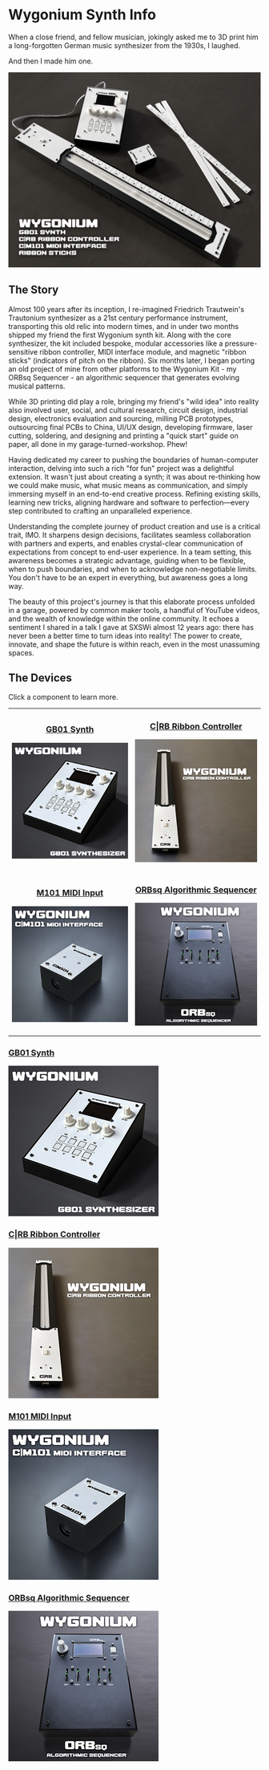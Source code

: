 # Wygonium Synth Info

When a close friend, and fellow musician, jokingly asked me to 3D print him a long-forgotten German music synthesizer from the 1930s, I laughed. 

And then I made him one.

![A picture of several electronic devices that comprised the initial Wygonium synthesizer kit.](/images/WygoniumKit.png)

## The Story

Almost 100 years after its inception, I re-imagined Friedrich Trautwein's Trautonium synthesizer as a 21st century performance instrument, transporting this old relic into modern times, and in under two months shipped my friend the first Wygonium synth kit. Along with the core synthesizer, the kit included bespoke, modular accessories like a pressure-sensitive ribbon controller, MIDI interface module, and magnetic "ribbon sticks" (indicators of pitch on the ribbon). Six months later, I began porting an old project of mine from other platforms to the Wygonium Kit - my ORBsq Sequencer - an algorithmic sequencer that generates evolving musical patterns. 

While 3D printing did play a role, bringing my friend's "wild idea" into reality also involved user, social, and cultural research, circuit design, industrial design, electronics evaluation and sourcing, milling PCB prototypes, outsourcing final PCBs to China, UI/UX design, developing firmware, laser cutting, soldering, and designing and printing a "quick start" guide on <gulp> paper, all done in my garage-turned-workshop. Phew!

Having dedicated my career to pushing the boundaries of human-computer interaction, delving into such a rich "for fun" project was a delightful extension. It wasn't just about creating a synth; it was about re-thinking how we could make music, what music means as communication, and simply immersing myself in an end-to-end creative process. Refining existing skills, learning new tricks, aligning hardware and software to perfection—every step contributed to crafting an unparalleled experience.

Understanding the complete journey of product creation and use is a critical trait, IMO. It sharpens design decisions, facilitates seamless collaboration with partners and experts, and enables crystal-clear communication of expectations from concept to end-user experience. In a team setting, this awareness becomes a strategic advantage, guiding when to be flexible, when to push boundaries, and when to acknowledge non-negotiable limits. You don't have to be an expert in everything, but awareness goes a long way.

The beauty of this project's journey is that this elaborate process unfolded in a garage, powered by common maker tools, a handful of YouTube videos, and the wealth of knowledge within the online community. It echoes a sentiment I shared in a talk I gave at SXSWi almost 12 years ago: there has never been a better time to turn ideas into reality! The power to create, innovate, and shape the future is within reach, even in the most unassuming spaces.

## The Devices

Click a component to learn more.

<table align="center">
    <tr>
        <td align="center"><h3 id="gb01-synth"><a href="/Wygonium-Info/WygoniumGB01.html">GB01 Synth</a></h3><p><a href="/Wygonium-Info/WygoniumGB01.html"><img src="images/Wygonium_GB01_square.jpg" /></a></p></td>
        <td align="center"><h3 id="crb-ribbon-controller"><a href="/Wygonium-Info/CRBController.html">C|RB Ribbon Controller</a></h3><p><a href="/Wygonium-Info/CRBController.html"><img src="images/Wygonium_CRB_square.jpg" /></a></p></td>
    </tr>
    <tr>
        <td align="center"><h3 id="m101-midi-input"><a href="/Wygonium-Info/WygoniumM101.html">M101 MIDI Input</a></h3><p><a href="/Wygonium-Info/WygoniumM101.html"><img src="images/Wygonium_M101_square.jpg" /></a></p>
</td>
        <td align="center"><h3 id="orbsq-algorithmic-sequencer"><a href="/Wygonium-Info/WygoniumORBsq.html">ORBsq Algorithmic Sequencer</a></h3><p><a href="/Wygonium-Info/WygoniumORBsq.html"><img src="images/Wygonium_ORBsq_square.jpg" /></a></td>
    </tr>
</table>

### [GB01 Synth](/WygoniumGB01.md)

[<img src="images/Wygonium_GB01_square.jpg">](/WygoniumGB01.md)

### [C|RB Ribbon Controller](/CRBController.md)

[<img src="images/Wygonium_CRB_square.jpg">](/CRBController.md)

### [M101 MIDI Input](/WygoniumM101.md)

[<img src="images/Wygonium_M101_square.jpg">](/WygoniumM101.md)

### [ORBsq Algorithmic Sequencer](/WygoniumORBsq.md)

[<img src="images/Wygonium_ORBsq_square.jpg">](/WygoniumORBsq.md)
